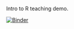 Intro to R teaching demo.

[![Binder](https://mybinder.org/badge_logo.svg)](https://mybinder.org/v2/gh/diazrenata/reimagined-waffle/HEAD)
